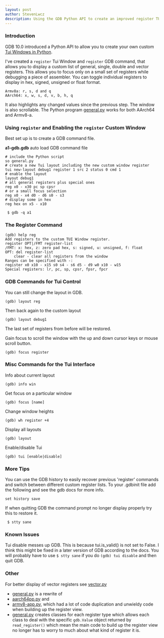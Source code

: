 ```yaml
---
layout: post
author: StevenLwcz
description: Using the GDB Python API to create an improved register TUI window for ARM 32 and 64 bit. Configure which registers to display and in what format.
---
```


### Introduction

GDB 10.0 introduced a Python API to allow you to create your own custom 
[Tui Windows in Python](https://sourceware.org/gdb/onlinedocs/gdb/TUI-Windows-In-Python.html).

I've created a `register` Tui Window and `register` GDB command, that allows you to display a custom list of general, single, double and vector registers. This allows you to focus only on a small set of registers while debugging a piece of assembler. You can toggle individual registers to display in hex, signed, unsigned or float format.

    Armv8a: r, s, d and q
    AArch64: x, w, s, d, v, b, h, q

It also highlights any changed values since the previous step. The window is also scrollable. The Python program [general.py](https://github.com/StevenLwcz/gdb-python/blob/main/general.py) works for both AArch64 and Armv8-a.

### Using `register` and Enabling the `register` Custom Window

Best set up is to create a GDB command file.

**a1-gdb.gdb** auto load GDB command file

    # include the Python script
    so general.py
    # create a new Tui layout including the new custom window register
    tui new-layout debug1 register 1 src 2 status 0 cmd 1
    # enable the layout
    layout debug1
    # all general registers plus special ones
    reg x0 - x30 pc sp cpsr
    # or a small focus selection
    reg x0 - x4 d0 - d6 s0 - s3
    # display some in hex 
    reg hex on x5 - x10

```shell
 $ gdb -q a1
```

### The Register Command

    (gdb) help reg
    Add registers to the custom TUI Window register.
    register OPT|/FMT register-list
    /FMT: x: hex, z: zero pad hex, s: signed, u: unsigned, f: float
    OPT: del register-list
        clear - clear all registers from the window
    Ranges can be specified with -:
    register x0 x10 - x15 s0 s4 - s6 d5 - d9 w0 x10 - w15
    Special registers: lr, pc, sp, cpsr, fpsr, fpcr

### GDB Commands for Tui Control

You can still change the layout in GDB.
 
    (gdb) layout reg


Then back again to the custom layout

    (gdb) layout debug1

The last set of registers from before will be restored.

Gain focus to scroll the window with the up and down cursor keys or mouse scroll button.

    (gdb) focus register

### Misc Commands for the Tui Interface

Info about current layout

    (gdb) info win

Get focus on a particular window

    (gdb) focus [name]

Change window heights

    (gdb) wh register +4

Display all layouts

    (gdb) layout

Enable/disable Tui

    (gdb) tui [enable|disable]

### More Tips

You can use the GDB history to easily recover previous 'register' commands and switch between 
different custom register lists. To your .gdbinit file add the following and see the gdb docs for more info.

    set history save

If when quitting GDB the command prompt no longer display properly try this to restore it.

```shell
 $ stty sane
```

### Known Issues
Tui disable messes up GDB. This is because tui.is_valid() is not set to False. I think this might be fixed in a later version of GDB according to the docs. You will probably have to use `$ stty sane` if you do `(gdb) tui disable` and then quit GDB.

### Other

For better display of vector registers see [vector.py](https://github.com/StevenLwcz/gdb-python/blob/main/vector.py)

* [general.py](https://github.com/StevenLwcz/gdb-python/blob/main/general.py) is a rewrite of 
* [aarch64pp.py](https://github.com/StevenLwcz/gdb-python/blob/main/aarch64pp.py) and 
* [armv8-app.py](https://github.com/StevenLwcz/gdb-python/blob/main/armv8-a.py), which had a lot of code duplication and unwieldy code when building up the register view.
* [general.py](https://github.com/StevenLwcz/gdb-python/blob/main/general.py) creates classes for each register type which allows each class to deal with the specific `gdb.Value` object returned by `read_register()`
which mean the main code to build up the register view no longer has to worry to much about what kind of register it is.

